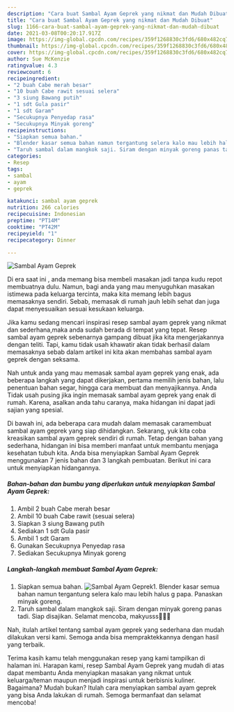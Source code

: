 ```yaml
---
description: "Cara buat Sambal Ayam Geprek yang nikmat dan Mudah Dibuat"
title: "Cara buat Sambal Ayam Geprek yang nikmat dan Mudah Dibuat"
slug: 1166-cara-buat-sambal-ayam-geprek-yang-nikmat-dan-mudah-dibuat
date: 2021-03-08T00:20:17.917Z
image: https://img-global.cpcdn.com/recipes/359f1268830c3fd6/680x482cq70/sambal-ayam-geprek-foto-resep-utama.jpg
thumbnail: https://img-global.cpcdn.com/recipes/359f1268830c3fd6/680x482cq70/sambal-ayam-geprek-foto-resep-utama.jpg
cover: https://img-global.cpcdn.com/recipes/359f1268830c3fd6/680x482cq70/sambal-ayam-geprek-foto-resep-utama.jpg
author: Sue McKenzie
ratingvalue: 4.3
reviewcount: 6
recipeingredient:
- "2 buah Cabe merah besar"
- "10 buah Cabe rawit sesuai selera"
- "3 siung Bawang putih"
- "1 sdt Gula pasir"
- "1 sdt Garam"
- "Secukupnya Penyedap rasa"
- "Secukupnya Minyak goreng"
recipeinstructions:
- "Siapkan semua bahan."
- "Blender kasar semua bahan namun tergantung selera kalo mau lebih halus g papa. Panaskan minyak goreng."
- "Taruh sambal dalam mangkok saji. Siram dengan minyak goreng panas tadi. Siap disajikan. Selamat mencoba, makyusss🥰🥰🥰"
categories:
- Resep
tags:
- sambal
- ayam
- geprek

katakunci: sambal ayam geprek 
nutrition: 266 calories
recipecuisine: Indonesian
preptime: "PT14M"
cooktime: "PT42M"
recipeyield: "1"
recipecategory: Dinner

---
```



![Sambal Ayam Geprek](https://img-global.cpcdn.com/recipes/359f1268830c3fd6/680x482cq70/sambal-ayam-geprek-foto-resep-utama.jpg)

Di era  saat ini , anda memang bisa membeli masakan jadi tanpa kudu repot membuatnya dulu. Namun, bagi anda yang mau menyuguhkan masakan istimewa pada keluarga tercinta, maka kita memang lebih bagus memasaknya sendiri. Sebab, memasak di rumah jauh lebih sehat dan juga dapat menyesuaikan sesuai kesukaan keluarga.

Jika kamu sedang mencari inspirasi resep sambal ayam geprek yang nikmat dan sederhana,maka anda sudah berada di tempat yang tepat. Resep sambal ayam geprek  sebenarnya gampang dibuat jika kita mengerjakannya dengan teliti. Tapi, kamu tidak usah khawatir akan tidak berhasil dalam memasaknya 
sebab dalam artikel ini kita akan membahas sambal ayam geprek dengan seksama.  



Nah untuk anda yang mau memasak sambal ayam geprek yang enak, ada beberapa langkah yang dapat dikerjakan, pertama memilih jenis bahan, lalu penentuan bahan segar, hingga cara membuat dan menyajikannya. Anda Tidak usah pusing jika ingin memasak sambal ayam geprek yang enak di rumah. Karena, asalkan anda  tahu caranya, maka hidangan ini dapat jadi sajian yang spesial.

Di bawah ini, ada beberapa cara mudah dalam memasak caramembuat sambal ayam geprek yang siap dihidangkan. Sekarang, yuk kita coba kreasikan sambal ayam geprek sendiri di rumah. Tetap dengan bahan yang sederhana, hidangan ini bisa memberi manfaat untuk membantu menjaga kesehatan tubuh kita. Anda bisa menyiapkan Sambal Ayam Geprek menggunakan 7 jenis bahan dan 3 langkah pembuatan. Berikut ini cara untuk menyiapkan hidangannya.

<!--inarticleads1-->

##### Bahan-bahan dan bumbu yang diperlukan untuk menyiapkan Sambal Ayam Geprek:

1. Ambil 2 buah Cabe merah besar
1. Ambil 10 buah Cabe rawit (sesuai selera)
1. Siapkan 3 siung Bawang putih
1. Sediakan 1 sdt Gula pasir
1. Ambil 1 sdt Garam
1. Gunakan Secukupnya Penyedap rasa
1. Sediakan Secukupnya Minyak goreng




<!--inarticleads2-->

##### Langkah-langkah membuat Sambal Ayam Geprek:

1. Siapkan semua bahan.
<img src="https://img-global.cpcdn.com/steps/f0fd2d2ebdb57053/160x128cq70/sambal-ayam-geprek-langkah-memasak-1-foto.jpg" alt="Sambal Ayam Geprek">1. Blender kasar semua bahan namun tergantung selera kalo mau lebih halus g papa. Panaskan minyak goreng.
1. Taruh sambal dalam mangkok saji. Siram dengan minyak goreng panas tadi. Siap disajikan. Selamat mencoba, makyusss🥰🥰🥰




Nah, itulah artikel tentang  sambal ayam geprek  yang sederhana dan mudah dilakukan versi kami. Semoga anda bisa mempraktekkannya dengan hasil yang terbaik. 

Terima kasih kamu telah menggunakan resep yang kami tampilkan di halaman ini. Harapan kami, resep  Sambal Ayam Geprek yang mudah di atas dapat membantu Anda menyiapkan masakan yang nikmat untuk keluarga/teman maupun menjadi inspirasi untuk berbisnis kuliner. Bagaimana? Mudah bukan? Itulah cara menyiapkan sambal ayam geprek yang bisa Anda lakukan di rumah. Semoga bermanfaat dan selamat mencoba!


